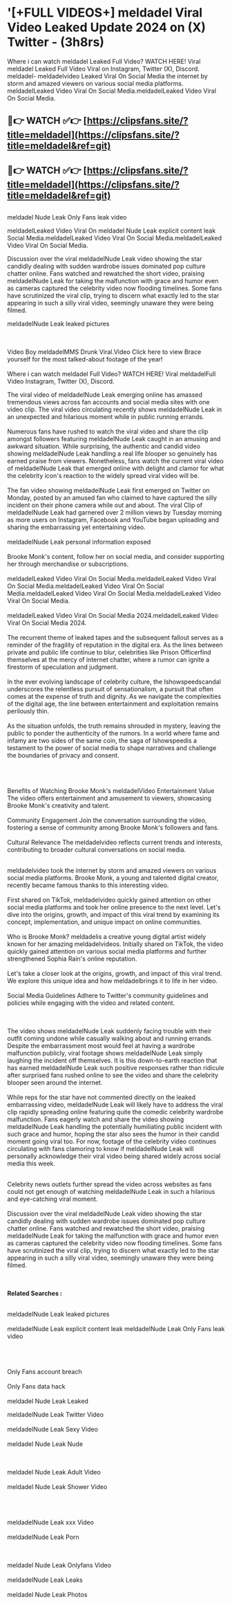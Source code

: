 #  '[+FULL VIDEOS+] meldadel Viral Video Leaked Update 2024 on (X) Twitter - (3h8rs)

Where i can watch meldadel Leaked Full Video? WATCH HERE! Viral meldadel Leaked Full Video Viral on Instagram, Twitter (X), Discord.
meldadel- meldadelvideo Leaked Viral On Social Media the internet by storm and amazed viewers on various social media platforms.
meldadelLeaked Video Viral On Social Media.meldadelLeaked Video Viral On Social Media.




## 🔴👉 WATCH ✅👉 [https://clipsfans.site/?title=meldadel](https://clipsfans.site/?title=meldadel&ref=git)


## 🔴👉 WATCH ✅👉 [https://clipsfans.site/?title=meldadel](https://clipsfans.site/?title=meldadel&ref=git)
##


meldadel Nude Leak Only Fans leak video 


meldadelLeaked Video Viral On  meldadel Nude Leak explicit content leak Social Media.meldadelLeaked Video Viral On Social Media.meldadelLeaked Video Viral On Social Media.



Discussion over the viral meldadelNude Leak video showing the star candidly dealing with sudden wardrobe issues dominated pop culture chatter online. Fans watched and rewatched the short video, praising meldadelNude Leak for taking the malfunction with grace and humor even as cameras captured the celebrity video now flooding timelines. Some fans have scrutinized the viral clip, trying to discern what exactly led to the star appearing in such a silly viral video, seemingly unaware they were being filmed.


meldadelNude Leak leaked pictures


  <br>

  <br>
Video Boy meldadelMMS Drunk Viral.Video Click here to view Brace yourself for the most talked-about footage of the year!
<br><br>
Where i can watch meldadel Full Video? WATCH HERE! Viral meldadelFull Video Instagram, Twitter (X), Discord.

The viral video of meldadelNude Leak emerging online has amassed tremendous views across fan accounts and social media sites with one video clip. The viral video circulating recently shows meldadelNude Leak in an unexpected and hilarious moment while in public running errands.
<br><br>
Numerous fans have rushed to watch the viral video and share the clip amongst followers featuring meldadelNude Leak caught in an amusing and awkward situation. While surprising, the authentic and candid video showing meldadelNude Leak handling a real life blooper so genuinely has earned praise from viewers. Nonetheless, fans watch the current viral video of meldadelNude Leak that emerged online with delight and clamor for what the celebrity icon's reaction to the widely spread viral video will be.
<br><br>
The fan video showing meldadelNude Leak first emerged on Twitter on Monday, posted by an amused fan who claimed to have captured the silly incident on their phone camera while out and about. The viral Clip of meldadelNude Leak had garnered over 2 million views by Tuesday morning as more users on Instagram, Facebook and YouTube began uploading and sharing the embarrassing yet entertaining video.
<br><br>
meldadelNude Leak personal information exposed
<br><br>
Brooke Monk's content, follow her on social media, and consider supporting her through merchandise or subscriptions.
<br><br>
meldadelLeaked Video Viral On Social Media.meldadelLeaked Video Viral On Social Media.meldadelLeaked Video Viral On Social Media.meldadelLeaked Video Viral On Social Media.meldadelLeaked Video Viral On Social Media.
<br><br>
meldadelLeaked Video Viral On Social Media 2024.meldadelLeaked Video Viral On Social Media 2024.
<br><br>
The recurrent theme of leaked tapes and the subsequent fallout serves as a reminder of the fragility of reputation in the digital era. As the lines between private and public life continue to blur, celebrities like Prison Officerfind themselves at the mercy of internet chatter, where a rumor can ignite a firestorm of speculation and judgment.
<br><br>
In the ever evolving landscape of celebrity culture, the Ishowspeedscandal underscores the relentless pursuit of sensationalism, a pursuit that often comes at the expense of truth and dignity. As we navigate the complexities of the digital age, the line between entertainment and exploitation remains perilously thin.
<br><br>
As the situation unfolds, the truth remains shrouded in mystery, leaving the public to ponder the authenticity of the rumors. In a world where fame and infamy are two sides of the same coin, the saga of Ishowspeedis a testament to the power of social media to shape narratives and challenge the boundaries of privacy and consent.
<br><br>

<br><br>
Benefits of Watching Brooke Monk's meldadelVideo Entertainment Value The video offers entertainment and amusement to viewers, showcasing Brooke Monk's creativity and talent.
<br><br>
Community Engagement Join the conversation surrounding the video, fostering a sense of community among Brooke Monk's followers and fans.
<br><br>
Cultural Relevance The meldadelvideo reflects current trends and interests, contributing to broader cultural conversations on social media.
<br><br>


meldadelvideo took the internet by storm and amazed viewers on various social media platforms. Brooke Monk, a young and talented digital creator, recently became famous thanks to this interesting video.
<br><br>
First shared on TikTok, meldadelvideo quickly gained attention on other social media platforms and took her online presence to the next level. Let's dive into the origins, growth, and impact of this viral trend by examining its concept, implementation, and unique impact on online communities.
<br><br>
Who is Brooke Monk? meldadelis a creative young digital artist widely known for her amazing meldadelvideos. Initially shared on TikTok, the video quickly gained attention on various social media platforms and further strengthened Sophia Rain's online reputation.
<br><br>
Let's take a closer look at the origins, growth, and impact of this viral trend. We explore this unique idea and how meldadelbrings it to life in her video.
<br><br>
Social Media Guidelines Adhere to Twitter's community guidelines and policies while engaging with the video and related content.


<br><br>
The video shows meldadelNude Leak suddenly facing trouble with their outfit coming undone while casually walking about and running errands. Despite the embarrassment most would feel at having a wardrobe malfunction publicly, viral footage shows meldadelNude Leak simply laughing the incident off themselves. It is this down-to-earth reaction that has earned meldadelNude Leak such positive responses rather than ridicule after surprised fans rushed online to see the video and share the celebrity blooper seen around the internet.
<br><br>
While reps for the star have not commented directly on the leaked embarrassing video, meldadelNude Leak will likely have to address the viral clip rapidly spreading online featuring quite the comedic celebrity wardrobe malfunction. Fans eagerly watch and share the video showing meldadelNude Leak handling the potentially humiliating public incident with such grace and humor, hoping the star also sees the humor in their candid moment going viral too. For now, footage of the celebrity video continues circulating with fans clamoring to know if meldadelNude Leak will personally acknowledge their viral video being shared widely across social media this week.
<br><br>

Celebrity news outlets further spread the video across websites as fans could not get enough of watching meldadelNude Leak in such a hilarious and eye-catching viral moment.
<br><br>
Discussion over the viral meldadelNude Leak video showing the star candidly dealing with sudden wardrobe issues dominated pop culture chatter online. Fans watched and rewatched the short video, praising meldadelNude Leak for taking the malfunction with grace and humor even as cameras captured the celebrity video now flooding timelines. Some fans have scrutinized the viral clip, trying to discern what exactly led to the star appearing in such a silly viral video, seemingly unaware they were being filmed.


<br><br>
<strong>Related Searches :</strong>
<br><br>

meldadelNude Leak leaked pictures
<br><br>
meldadelNude Leak explicit content leak
meldadelNude Leak Only Fans leak video
<br><br>

<br><br>
Only Fans account breach
<br><br>
Only Fans data hack
<br><br>
meldadel Nude Leak Leaked

meldadelNude Leak Twitter Video
<br><br>
meldadelNude Leak Sexy Video
<br><br>
meldadel Nude Leak Nude

<br><br>
meldadel Nude Leak Adult Video
<br><br>
meldadel Nude Leak Shower Video
<br><br>

<br><br>
meldadelNude Leak xxx Video
<br><br>
meldadelNude Leak Porn

<br><br>
meldadel Nude Leak Onlyfans Video
<br><br>
meldadelNude Leak Leaks
<br><br>
meldadel Nude Leak Photos
